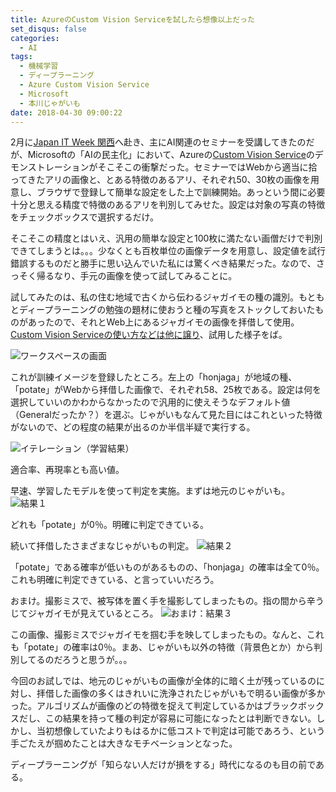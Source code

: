```yaml
---
title: AzureのCustom Vision Serviceを試したら想像以上だった
set_disqus: false
categories:
  - AI
tags:
  - 機械学習
  - ディープラーニング
  - Azure Custom Vision Service
  - Microsoft
  - 本川じゃがいも
date: 2018-04-30 09:00:22
---
```

2月に[Japan IT Week 関西](https://www.japan-it.jp/kansai/sokuho/)へ赴き、主にAI関連のセミナーを受講してきたのだが、Microsoftの「AIの民主化」において、Azureの[Custom Vision Service](https://azure.microsoft.com/ja-jp/services/cognitive-services/custom-vision-service/)のデモンストレーションがそこそこの衝撃だった。セミナーではWebから適当に拾ってきたアリの画像と、とある特徴のあるアリ、それぞれ50、30枚の画像を用意し、ブラウザで登録して簡単な設定をした上で訓練開始。あっという間に必要十分と思える精度で特徴のあるアリを判別してみせた。設定は対象の写真の特徴をチェックボックスで選択するだけ。

そこそこの精度とはいえ、汎用の簡単な設定と100枚に満たない画僧だけで判別できてしまうとは。。。少なくとも百枚単位の画像データを用意し、設定値を試行錯誤するものだと勝手に思い込んでいた私には驚くべき結果だった。なので、さっそく帰るなり、手元の画像を使って試してみることに。

試してみたのは、私の住む地域で古くから伝わるジャガイモの種の識別。もともとディープラーニングの勉強の題材に使おうと種の写真をストックしておいたものがあったので、それとWeb上にあるジャガイモの画像を拝借して使用。[Custom Vision Serviceの使い方などは他に譲り](http://bit.ly/2qXgLiX)、試用した様子をば。

![ワークスペースの画面](/img/20180424-2.png "ワークスペース")

これが訓練イメージを登録したところ。左上の「honjaga」が地域の種、「potate」がWebから拝借した画像で、それぞれ58、25枚である。設定は何を選択していいのかわからなかったので汎用的に使えそうなデフォルト値（Generalだったか？）を選ぶ。じゃがいもなんて見た目にはこれといった特徴がないので、どの程度の結果が出るのか半信半疑で実行する。

![イテレーション（学習結果）](/img/20180424-1.png "イテレーション")

適合率、再現率とも高い値。

早速、学習したモデルを使って判定を実施。まずは地元のじゃがいも。
![結果１](/img/20180424-3.png "結果１")

どれも「potate」が0％。明確に判定できている。

続いて拝借したさまざまなじゃがいもの判定。
![結果２](/img/20180424-4.png "結果２")

「potate」である確率が低いものがあるものの、「honjaga」の確率は全て0％。これも明確に判定できている、と言っていいだろう。

おまけ。撮影ミスで、被写体を置く手を撮影してしまったもの。指の間から辛うじてジャガイモが見えているところ。
![おまけ：結果３](/img/20180424-5.png "おまけ：結果３")

この画像、撮影ミスでジャガイモを掴む手を映してしまったもの。なんと、これも「potate」の確率は0％。まあ、じゃがいも以外の特徴（背景色とか）から判別してるのだろうと思うが。。。

今回のお試しでは、地元のじゃがいもの画像が全体的に暗く土が残っているのに対し、拝借した画像の多くはきれいに洗浄されたじゃがいもで明るい画像が多かった。アルゴリズムが画像のどの特徴を捉えて判定しているかはブラックボックスだし、この結果を持って種の判定が容易に可能になったとは判断できない。しかし、当初想像していたよりもはるかに低コストで判定は可能であろう、という手ごたえが掴めたことは大きなモチベーションとなった。

ディープラーニングが「知らない人だけが損をする」時代になるのも目の前である。
